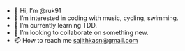 - 👋 Hi, I’m @ruk91
- 👀 I’m interested in coding with music, cycling, swimming.
- 🌱 I’m currently learning TDD.
- 💞️ I’m looking to collaborate on something new.
- 📫 How to reach me sajithkasn@gmail.com

<!---
ruk91/ruk91 is a ✨ special ✨ repository because its `README.md` (this file) appears on your GitHub profile.
You can click the Preview link to take a look at your changes.
--->
